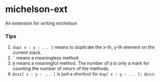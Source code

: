 # michelson-ext
An extension for writing michelson

### Tips
1. `dup[ x : y : ... ]` means to duplicate the x-th, y-th element on the current stack.
2. <code>`</code> means a meaningless method.
3. `@` means a meaningful method. The number of `@` is only a mark for counting the number of return of the methods.
4. `@zzz[ x : y : ... ]` is just a shortcut for `dup[ x : y : ... ]; @zzz;`